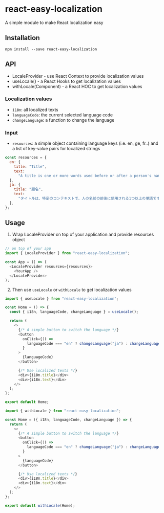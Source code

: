 # react-easy-localization

A simple module to make React localization easy

## Installation

`npm install --save react-easy-localization`

## API

- LocaleProvider - use React Context to provide localization values
- useLocale() - a React Hooks to get localization values
- withLocale(Component) - a React HOC to get localization values

### Localization values

- `i18n`: all localized texts
- `languageCode`: the current selected language code
- `changeLanguage`: a function to change the language

### Input

- `resources`: a simple object containing language keys (i.e. en, ge, fr..) and a list of key-value pairs for localized strings

```js
const resources = {
  en: {
    title: "Title",
    text:
      "A title is one or more words used before or after a person's name, in certain contexts",
  },
  ja: {
    title: "題名",
    text:
      "タイトルは、特定のコンテキストで、人の名前の前後に使用される1つ以上の単語です",
  },
};
```

## Usage

1. Wrap LocaleProvider on top of your application and provide resources object

```js
// on top of your app
import { LocaleProvider } from "react-easy-localization";

const App = () => (
  <LocaleProvider resources={resources}>
    <YourApp />
  </LocaleProvider>
);
```

2. Then use `useLocale` or `withLocale` to get localization values

```js
import { useLocale } from "react-easy-localization";

const Home = () => {
  const { i18n, languageCode, changeLanguage } = useLocale();

  return (
    <>
      {/* A simple button to switch the language */}
      <button
        onClick={() =>
          languageCode === "en" ? changeLanguage("ja") : changeLanguage("en")
        }
      >
        {languageCode}
      </button>

      {/* Use localized texts */}
      <div>{i18n.title}</div>
      <div>{i18n.text}</div>
    </>
  );
};

export default Home;
```

```js
import { withLocale } from "react-easy-localization";

const Home = ({ i18n, languageCode, changeLanguage }) => {
  return (
    <>
      {/* A simple button to switch the language */}
      <button
        onClick={() =>
          languageCode === "en" ? changeLanguage("ja") : changeLanguage("en")
        }
      >
        {languageCode}
      </button>

      {/* Use localized texts */}
      <div>{i18n.title}</div>
      <div>{i18n.text}</div>
    </>
  );
};

export default withLocale(Home);
```
